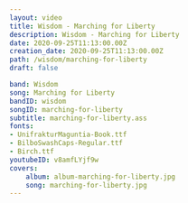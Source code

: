 ```yaml
---
layout: video
title: Wisdom - Marching for Liberty
description: Wisdom - Marching for Liberty
date: 2020-09-25T11:13:00.00Z
creation_date: 2020-09-25T11:13:00.00Z
path: /wisdom/marching-for-liberty
draft: false

band: Wisdom
song: Marching for Liberty
bandID: wisdom
songID: marching-for-liberty
subtitle: marching-for-liberty.ass
fonts:
- UnifrakturMaguntia-Book.ttf
- BilboSwashCaps-Regular.ttf
- Birch.ttf
youtubeID: v8amfLYjf9w
covers: 
    album: album-marching-for-liberty.jpg
    song: marching-for-liberty.jpg
---
```

